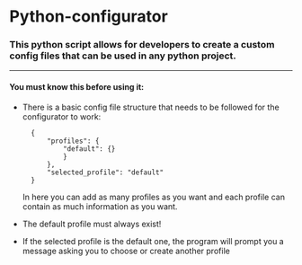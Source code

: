 # Python-configurator

### This python script allows for developers to create a custom config files that can be used in any python project.

---

#### You must know this before using it:

* There is a basic config file structure that needs to be followed for the configurator to work: 
  
        {
            "profiles": {
                "default": {}
                }
            },
            "selected_profile": "default"
        }
    In here you can add as many profiles as you want and each profile can contain as much information as you want.

* The default profile must always exist!
* If the selected profile is the default one, the program will prompt you a message asking you to choose or create another profile